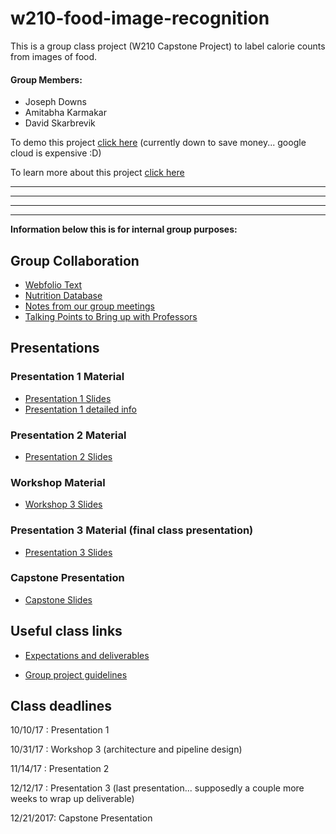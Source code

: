 # w210-food-image-recognition
This is a group class project (W210 Capstone Project) to label calorie counts from images of food.

#### Group Members: 
* Joseph Downs
* Amitabha Karmakar
* David Skarbrevik

To demo this project [click here](https://foodhud-project.appspot.com/) (currently down to save money... google cloud is expensive :D)

To learn more about this project [click here](https://dskarbrevik.github.io/food-image-recognition/)


***
***
***
***

**Information below this is for internal group purposes:**

## Group Collaboration
* [Webfolio Text](https://docs.google.com/document/d/1lMwLMBSpuIRvlleKZiKhpCLzDRQ0NKcXOSp4JT5NfLs/edit?usp=sharing)
* [Nutrition Database](https://docs.google.com/spreadsheets/d/1J9jZtch8Zd01NfRnqFKGuwWGfWGEhWtPb7L3PMWHBOc/edit?usp=sharing)
* [Notes from our group meetings](https://docs.google.com/document/d/1ZRbHr85DDHyFNUwm1Y-xX-1y0ikdkIl3YG1EOnwC0fE/edit)
* [Talking Points to Bring up with Professors](https://docs.google.com/document/d/1eH1uGR09w2Sx4AwPajQTAoYM89-7oW7vZiX4jav97zw/edit?usp=sharing)

## Presentations

### Presentation 1 Material
* [Presentation 1 Slides](https://docs.google.com/presentation/d/1sENv0nJ4NePzaM3W_ue4z5ibSIiScoV83BRom1V7Cts/edit?usp=sharing)
* [Presentation 1 detailed info](https://docs.google.com/document/d/1as0cTnEzsx_7RPxhFRcnqhHd4dK513UjoWxaV63sB7k/edit?usp=sharing)

### Presentation 2 Material
* [Presentation 2 Slides](https://docs.google.com/presentation/d/1UWHfTw3S9Bb0dxZgoVWWJ1--I2-0bGQIqng3hS7cLgs/edit?usp=sharing)

### Workshop Material
* [Workshop 3 Slides](https://docs.google.com/presentation/d/1B3jfyS-w944U3l0hexdWsBhgDp36QlR_N21YjB8G5nw/edit?usp=sharing)

### Presentation 3 Material (final class presentation)
* [Presentation 3 Slides](https://docs.google.com/presentation/d/1HkmfbsswxrPRiLoZlBnUyxFR0_BirJmmvlY8KKOAjMA/edit?usp=sharing)

### Capstone Presentation
* [Capstone Slides](https://docs.google.com/presentation/d/1Tqte_rH1MhuyMVbnnJ5LpxjiplYjIn4FtdRMFdLfIOo/edit?usp=sharing)

## Useful class links

* [Expectations and deliverables](https://docs.google.com/document/d/16K7DXZ6S2Npp3DCzTI--TSAD8kXtRq7N2nsLoDm-EyY/edit)

* [Group project guidelines](https://docs.google.com/document/d/19nNX8YWXchRivXPseNrR9A6Pg80_tSnfT318TCQIVKQ/edit)

## Class deadlines

10/10/17 : Presentation 1

10/31/17 : Workshop 3 (architecture and pipeline design)

11/14/17 : Presentation 2

12/12/17 : Presentation 3 (last presentation... supposedly a couple more weeks to wrap up deliverable)

12/21/2017: Capstone Presentation
